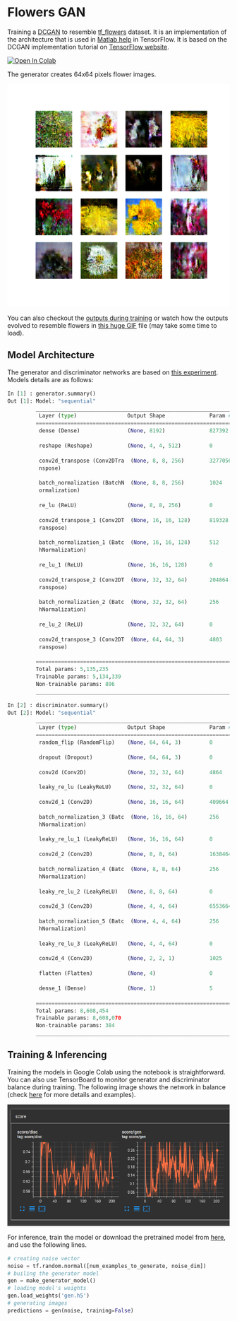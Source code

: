 # Flowers GAN

Training a [DCGAN](https://arxiv.org/abs/1511.06434) to resemble [tf_flowers](https://www.tensorflow.org/datasets/catalog/tf_flowers) dataset. It is an implementation of the architecture that is used in [Matlab help](https://www.mathworks.com/help/deeplearning/ug/train-generative-adversarial-network.html) in TensorFlow. It is based on the DCGAN implementation tutorial on [TensorFlow website](https://www.tensorflow.org/tutorials/generative/dcgan).

[![Open In Colab](https://colab.research.google.com/assets/colab-badge.svg)](https://colab.research.google.com/github/radinshayanfar/gan-tf-flowers/blob/master/dcgan.ipynb)

The generator creates 64x64 pixels flower images.

![16 generated flower images](./images/sample.png)

You can also checkout the [outputs during training](./images/training) or watch how the outputs evolved to resemble flowers in [this huge GIF](./images/dcgan.gif) file (may take some time to load).

## Model Architecture

The generator and discriminator networks are based on [this experiment](https://www.mathworks.com/help/deeplearning/ug/train-generative-adversarial-network.html). Models details are as follows:

```python
In [1] : generator.summary()
Out [1]: Model: "sequential"
         _________________________________________________________________
          Layer (type)                Output Shape              Param #   
         =================================================================
          dense (Dense)               (None, 8192)              827392    

          reshape (Reshape)           (None, 4, 4, 512)         0         

          conv2d_transpose (Conv2DTra  (None, 8, 8, 256)        3277056   
          nspose)                                                         

          batch_normalization (BatchN  (None, 8, 8, 256)        1024      
          ormalization)                                                   

          re_lu (ReLU)                (None, 8, 8, 256)         0         

          conv2d_transpose_1 (Conv2DT  (None, 16, 16, 128)      819328    
          ranspose)                                                       

          batch_normalization_1 (Batc  (None, 16, 16, 128)      512       
          hNormalization)                                                 

          re_lu_1 (ReLU)              (None, 16, 16, 128)       0         

          conv2d_transpose_2 (Conv2DT  (None, 32, 32, 64)       204864    
          ranspose)                                                       

          batch_normalization_2 (Batc  (None, 32, 32, 64)       256       
          hNormalization)                                                 

          re_lu_2 (ReLU)              (None, 32, 32, 64)        0         

          conv2d_transpose_3 (Conv2DT  (None, 64, 64, 3)        4803      
          ranspose)                                                       

         =================================================================
         Total params: 5,135,235
         Trainable params: 5,134,339
         Non-trainable params: 896
         _________________________________________________________________
```

```python
In [2] : discriminator.summary()
Out [2]: Model: "sequential"
         _________________________________________________________________
          Layer (type)                Output Shape              Param #   
         =================================================================
          random_flip (RandomFlip)    (None, 64, 64, 3)         0         

          dropout (Dropout)           (None, 64, 64, 3)         0         

          conv2d (Conv2D)             (None, 32, 32, 64)        4864      

          leaky_re_lu (LeakyReLU)     (None, 32, 32, 64)        0         

          conv2d_1 (Conv2D)           (None, 16, 16, 64)        409664    

          batch_normalization_3 (Batc  (None, 16, 16, 64)       256       
          hNormalization)                                                 

          leaky_re_lu_1 (LeakyReLU)   (None, 16, 16, 64)        0         

          conv2d_2 (Conv2D)           (None, 8, 8, 64)          1638464   

          batch_normalization_4 (Batc  (None, 8, 8, 64)         256       
          hNormalization)                                                 

          leaky_re_lu_2 (LeakyReLU)   (None, 8, 8, 64)          0         

          conv2d_3 (Conv2D)           (None, 4, 4, 64)          6553664   

          batch_normalization_5 (Batc  (None, 4, 4, 64)         256       
          hNormalization)                                                 

          leaky_re_lu_3 (LeakyReLU)   (None, 4, 4, 64)          0         

          conv2d_4 (Conv2D)           (None, 2, 2, 1)           1025      

          flatten (Flatten)           (None, 4)                 0         

          dense_1 (Dense)             (None, 1)                 5         

         =================================================================
         Total params: 8,608,454
         Trainable params: 8,608,070
         Non-trainable params: 384
         _________________________________________________________________
```

## Training & Inferencing

Training the models in Google Colab using the notebook is straightforward. You can also use TensorBoard to monitor generator and discriminator balance during training. The following image shows the network in balance (check [here](https://www.mathworks.com/help/deeplearning/ug/monitor-gan-training-progress-and-identify-common-failure-modes.html) for more details and examples).

![TensorBoard showing gen and disc scores during training](./images/tensorboard.png)



For inference, train the model or download the pretrained model from [here](https://drive.google.com/drive/folders/1hBg3cfvNGpXJXrkSmSwPP6Gpj65M3YC2?usp=sharing), and use the following lines.

```python
# creating noise vector
noise = tf.random.normal([num_examples_to_generate, noise_dim])
# builing the generator model
gen = make_generator_model()
# loading model's weights
gen.load_weights('gen.h5')
# generating images
predictions = gen(noise, training=False)
```

